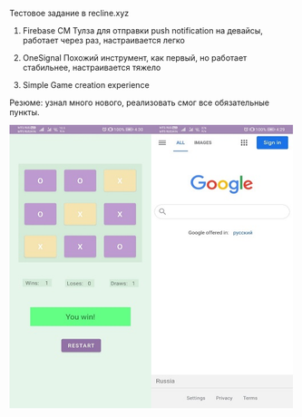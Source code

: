 Тестовое задание в recline.xyz

1) Firebase CM
	Тулза для отправки push notification на девайсы, работает через раз, настраивается легко

2) OneSignal
	Похожий инструмент, как первый, но работает стабильнее, настраивается тяжело

3) Simple Game creation experience

Резюме: узнал много нового, реализовать смог все обязательные пункты.

<a href="url"><img src="https://github.com/Bagaviev/Android/blob/master/ReclineTask/1.jpg" align="left" height="500" width="250" ></a>
<a href="url"><img src="https://github.com/Bagaviev/Android/blob/master/ReclineTask/2.jpg" align="left" height="500" width="250" ></a>
